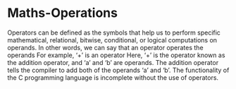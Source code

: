# Maths-Operations

Operators can be defined as the symbols that help us to perform specific mathematical, relational, bitwise, conditional, or logical computations on operands. In other words, we can say that an operator operates the operands For example, ‘+’ is an operator Here, ‘+’ is the operator known as the addition operator, and ‘a’ and ‘b’ are operands. The addition operator tells the compiler to add both of the operands ‘a’ and ‘b’. The functionality of the C programming language is incomplete without the use of operators.
